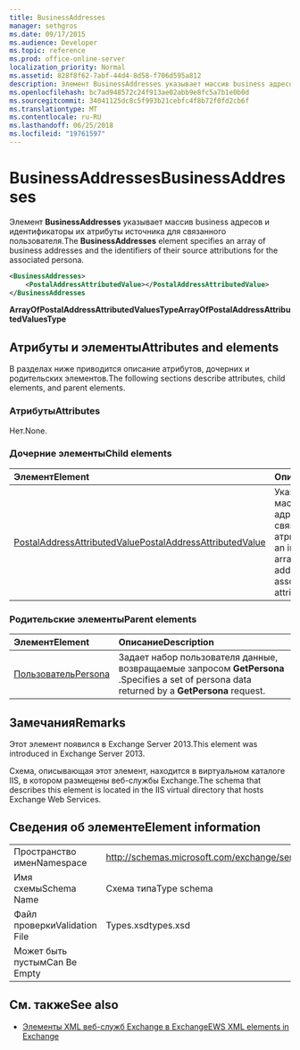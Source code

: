 ```yaml
---
title: BusinessAddresses
manager: sethgros
ms.date: 09/17/2015
ms.audience: Developer
ms.topic: reference
ms.prod: office-online-server
localization_priority: Normal
ms.assetid: 828f8f62-7abf-44d4-8d58-f706d595a812
description: Элемент BusinessAddresses указывает массив business адресов и идентификаторы их атрибуты источника для связанного пользователя.
ms.openlocfilehash: bc7ad948572c24f913ae02abb9e8fc5a7b1e0b0d
ms.sourcegitcommit: 34041125dc8c5f993b21cebfc4f8b72f0fd2cb6f
ms.translationtype: MT
ms.contentlocale: ru-RU
ms.lasthandoff: 06/25/2018
ms.locfileid: "19761597"
---
```

# <a name="businessaddresses"></a><span data-ttu-id="b93a3-103">BusinessAddresses</span><span class="sxs-lookup"><span data-stu-id="b93a3-103">BusinessAddresses</span></span>

<span data-ttu-id="b93a3-104">Элемент **BusinessAddresses** указывает массив business адресов и идентификаторы их атрибуты источника для связанного пользователя.</span><span class="sxs-lookup"><span data-stu-id="b93a3-104">The **BusinessAddresses** element specifies an array of business addresses and the identifiers of their source attributions for the associated persona.</span></span> 
  
```XML
<BusinessAddresses>
    <PostalAddressAttributedValue></PostalAddressAttributedValue>
</BusinessAddresses
```

 <span data-ttu-id="b93a3-105">**ArrayOfPostalAddressAttributedValuesType**</span><span class="sxs-lookup"><span data-stu-id="b93a3-105">**ArrayOfPostalAddressAttributedValuesType**</span></span>
## <a name="attributes-and-elements"></a><span data-ttu-id="b93a3-106">Атрибуты и элементы</span><span class="sxs-lookup"><span data-stu-id="b93a3-106">Attributes and elements</span></span>

<span data-ttu-id="b93a3-107">В разделах ниже приводится описание атрибутов, дочерних и родительских элементов.</span><span class="sxs-lookup"><span data-stu-id="b93a3-107">The following sections describe attributes, child elements, and parent elements.</span></span>
  
### <a name="attributes"></a><span data-ttu-id="b93a3-108">Атрибуты</span><span class="sxs-lookup"><span data-stu-id="b93a3-108">Attributes</span></span>

<span data-ttu-id="b93a3-109">Нет.</span><span class="sxs-lookup"><span data-stu-id="b93a3-109">None.</span></span>
  
### <a name="child-elements"></a><span data-ttu-id="b93a3-110">Дочерние элементы</span><span class="sxs-lookup"><span data-stu-id="b93a3-110">Child elements</span></span>

|<span data-ttu-id="b93a3-111">**Элемент**</span><span class="sxs-lookup"><span data-stu-id="b93a3-111">**Element**</span></span>|<span data-ttu-id="b93a3-112">**Описание**</span><span class="sxs-lookup"><span data-stu-id="b93a3-112">**Description**</span></span>|
|:-----|:-----|
|[<span data-ttu-id="b93a3-113">PostalAddressAttributedValue</span><span class="sxs-lookup"><span data-stu-id="b93a3-113">PostalAddressAttributedValue</span></span>](postaladdressattributedvalue.md) <br/> |<span data-ttu-id="b93a3-114">Указывает экземпляр массив почтовых адресов и их связанные атрибуты.</span><span class="sxs-lookup"><span data-stu-id="b93a3-114">Specifies an instance of an array of postal addresses and their associated attributions.</span></span>  <br/> |
   
### <a name="parent-elements"></a><span data-ttu-id="b93a3-115">Родительские элементы</span><span class="sxs-lookup"><span data-stu-id="b93a3-115">Parent elements</span></span>

|<span data-ttu-id="b93a3-116">**Элемент**</span><span class="sxs-lookup"><span data-stu-id="b93a3-116">**Element**</span></span>|<span data-ttu-id="b93a3-117">**Описание**</span><span class="sxs-lookup"><span data-stu-id="b93a3-117">**Description**</span></span>|
|:-----|:-----|
|[<span data-ttu-id="b93a3-118">Пользователь</span><span class="sxs-lookup"><span data-stu-id="b93a3-118">Persona</span></span>](persona.md) <br/> |<span data-ttu-id="b93a3-119">Задает набор пользователя данные, возвращаемые запросом **GetPersona** .</span><span class="sxs-lookup"><span data-stu-id="b93a3-119">Specifies a set of persona data returned by a **GetPersona** request.</span></span>  <br/> |
   
## <a name="remarks"></a><span data-ttu-id="b93a3-120">Замечания</span><span class="sxs-lookup"><span data-stu-id="b93a3-120">Remarks</span></span>

<span data-ttu-id="b93a3-121">Этот элемент появился в Exchange Server 2013.</span><span class="sxs-lookup"><span data-stu-id="b93a3-121">This element was introduced in Exchange Server 2013.</span></span>
  
<span data-ttu-id="b93a3-122">Схема, описывающая этот элемент, находится в виртуальном каталоге IIS, в котором размещены веб-службы Exchange.</span><span class="sxs-lookup"><span data-stu-id="b93a3-122">The schema that describes this element is located in the IIS virtual directory that hosts Exchange Web Services.</span></span>
  
## <a name="element-information"></a><span data-ttu-id="b93a3-123">Сведения об элементе</span><span class="sxs-lookup"><span data-stu-id="b93a3-123">Element information</span></span>

|||
|:-----|:-----|
|<span data-ttu-id="b93a3-124">Пространство имен</span><span class="sxs-lookup"><span data-stu-id="b93a3-124">Namespace</span></span>  <br/> |http://schemas.microsoft.com/exchange/services/2006/types  <br/> |
|<span data-ttu-id="b93a3-125">Имя схемы</span><span class="sxs-lookup"><span data-stu-id="b93a3-125">Schema Name</span></span>  <br/> |<span data-ttu-id="b93a3-126">Схема типа</span><span class="sxs-lookup"><span data-stu-id="b93a3-126">Type schema</span></span>  <br/> |
|<span data-ttu-id="b93a3-127">Файл проверки</span><span class="sxs-lookup"><span data-stu-id="b93a3-127">Validation File</span></span>  <br/> |<span data-ttu-id="b93a3-128">Types.xsd</span><span class="sxs-lookup"><span data-stu-id="b93a3-128">types.xsd</span></span>  <br/> |
|<span data-ttu-id="b93a3-129">Может быть пустым</span><span class="sxs-lookup"><span data-stu-id="b93a3-129">Can Be Empty</span></span>  <br/> ||
   
## <a name="see-also"></a><span data-ttu-id="b93a3-130">См. также</span><span class="sxs-lookup"><span data-stu-id="b93a3-130">See also</span></span>



- [<span data-ttu-id="b93a3-131">Элементы XML веб-служб Exchange в Exchange</span><span class="sxs-lookup"><span data-stu-id="b93a3-131">EWS XML elements in Exchange</span></span>](ews-xml-elements-in-exchange.md)

